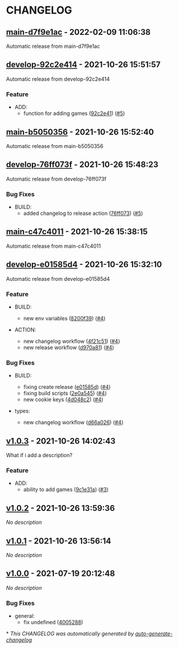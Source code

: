 # CHANGELOG

## [main-d7f9e1ac](https://github.com/julou95/war-room/releases/tag/main-d7f9e1ac) - 2022-02-09 11:06:38

Automatic release from main-d7f9e1ac

## [develop-92c2e414](https://github.com/julou95/war-room/releases/tag/develop-92c2e414) - 2021-10-26 15:51:57

Automatic release from develop-92c2e414

### Feature

- ADD:
  - function for adding games ([92c2e41](https://github.com/julou95/war-room/commit/92c2e4148d812f6c8343b9c039c13f40a5a87bf6)) ([#5](https://github.com/julou95/war-room/pull/5))

## [main-b5050356](https://github.com/julou95/war-room/releases/tag/main-b5050356) - 2021-10-26 15:52:40

Automatic release from main-b5050356

## [develop-76ff073f](https://github.com/julou95/war-room/releases/tag/develop-76ff073f) - 2021-10-26 15:48:23

Automatic release from develop-76ff073f

### Bug Fixes

- BUILD:
  - added changelog to release action ([76ff073](https://github.com/julou95/war-room/commit/76ff073f1c06f541683a217f1ed6193b49fd0be8)) ([#5](https://github.com/julou95/war-room/pull/5))

## [main-c47c4011](https://github.com/julou95/war-room/releases/tag/main-c47c4011) - 2021-10-26 15:38:15

Automatic release from main-c47c4011

## [develop-e01585d4](https://github.com/julou95/war-room/releases/tag/develop-e01585d4) - 2021-10-26 15:32:10

Automatic release from develop-e01585d4

### Feature

- BUILD:
  - new env variables ([8200f39](https://github.com/julou95/war-room/commit/8200f393bca1e826e634aa5aeb8fb3cf2b82dd60)) ([#4](https://github.com/julou95/war-room/pull/4))

- ACTION:
  - new changelog workflow ([4f21c51](https://github.com/julou95/war-room/commit/4f21c51b4081fa45c0ac07e2e851b28686e0ef14)) ([#4](https://github.com/julou95/war-room/pull/4))
  - new release workflow ([d970a81](https://github.com/julou95/war-room/commit/d970a814f4ea12e97452a95006cc9734c4490b81)) ([#4](https://github.com/julou95/war-room/pull/4))

### Bug Fixes

- BUILD:
  - fixing create release ([e01585d](https://github.com/julou95/war-room/commit/e01585d49b1d45e8a8d5c748939cfa5fcff67a07)) ([#4](https://github.com/julou95/war-room/pull/4))
  - fixing build scripts ([2e0a545](https://github.com/julou95/war-room/commit/2e0a54511190b47e68bc2cdce544c44431a4a6c4)) ([#4](https://github.com/julou95/war-room/pull/4))
  - new cookie keys ([4d048c2](https://github.com/julou95/war-room/commit/4d048c29e4a92d9e243f9c43857a5516bd669397)) ([#4](https://github.com/julou95/war-room/pull/4))

- types:
  - new changelog workflow ([d66a026](https://github.com/julou95/war-room/commit/d66a02624935b968d6b7768ca610efef62b998cd)) ([#4](https://github.com/julou95/war-room/pull/4))

## [v1.0.3](https://github.com/julou95/war-room/releases/tag/v1.0.3) - 2021-10-26 14:02:43

What if i add a description?

### Feature

- ADD:
  - ability to add games ([9c1e31a](https://github.com/julou95/war-room/commit/9c1e31a317dcb026c1c52e9dc560c9e580107a72)) ([#3](https://github.com/julou95/war-room/pull/3))

## [v1.0.2](https://github.com/julou95/war-room/releases/tag/v1.0.2) - 2021-10-26 13:59:36

*No description*

## [v1.0.1](https://github.com/julou95/war-room/releases/tag/v1.0.1) - 2021-10-26 13:56:14

*No description*

## [v1.0.0](https://github.com/julou95/war-room/releases/tag/v1.0.0) - 2021-07-19 20:12:48

*No description*

### Bug Fixes

- general:
  - fix undefined ([4005288](https://github.com/julou95/war-room/commit/4005288a7806329effce2bae76af9106488c0787))

\* *This CHANGELOG was automatically generated by [auto-generate-changelog](https://github.com/BobAnkh/auto-generate-changelog)*
